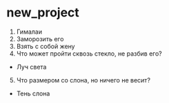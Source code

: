 # new_project
1. Гималаи
2. Заморозить его
3. Взять с собой жену
4. Что может пройти сквозь стекло, не разбив его?
 - Луч света
5. Что размером со слона, но ничего не весит?
 - Тень слона
